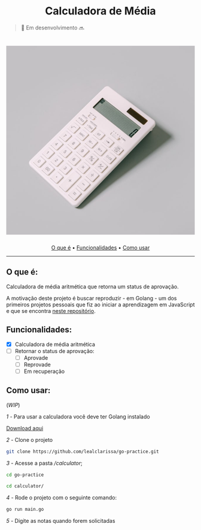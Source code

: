<h1 align="center">Calculadora de Média </h1>  

>🌱  Em desenvolvimento  🔜 

<h1 align="center">
  <img alt="Imagem de uma calculadora de cor branca mostrando o número zero no visor" title="Photo by Charles Deluvio on Unsplash" src="./public/calculator.jpg" />
</h1>  

<p align="center">
  <a href="#o-que-é">O que é</a> •
  <a href="#funcionalidades">Funcionalidades</a> •
  <a href="#como-usar">Como usar</a>
</p>  

---
## O que é:

Calculadora de média aritmética que retorna um status de aprovação. 

A motivação deste projeto é buscar reproduzir - em Golang - um dos primeiros projetos pessoais que fiz ao iniciar a aprendizagem em JavaScript e que se encontra [neste repositório](https://github.com/lealclarissa/exercicio-semana-2).

## Funcionalidades:

- [x] Calculadora de média aritmética  
- [ ] Retornar o status de aprovação:  
    - [ ] Aprovade  
    - [ ] Reprovade  
    - [ ] Em recuperação  

## Como usar:  
(*WIP*)

*1* - Para usar a calculadora você deve ter Golang instalado

[Download aqui](https://golang.org/dl/)

*2* - Clone o projeto 

```bash
git clone https://github.com/lealclarissa/go-practice.git
```

*3* - Acesse a pasta */calculator*;  

```bash
cd go-practice
```   
```bash
cd calculator/
```

*4* - Rode o projeto com o seguinte comando:  

```bash  
go run main.go    
```  
*5* - Digite as notas quando forem solicitadas